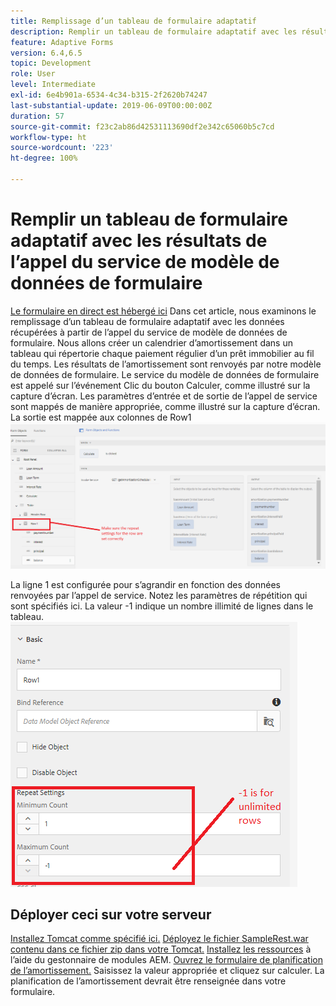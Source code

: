 ```yaml
---
title: Remplissage d’un tableau de formulaire adaptatif
description: Remplir un tableau de formulaire adaptatif avec les résultats des appels du service de modèle de données de formulaire
feature: Adaptive Forms
version: 6.4,6.5
topic: Development
role: User
level: Intermediate
exl-id: 6e4b901a-6534-4c34-b315-2f2620b74247
last-substantial-update: 2019-06-09T00:00:00Z
duration: 57
source-git-commit: f23c2ab86d42531113690df2e342c65060b5c7cd
workflow-type: ht
source-wordcount: '223'
ht-degree: 100%

---
```


# Remplir un tableau de formulaire adaptatif avec les résultats de l’appel du service de modèle de données de formulaire

[Le formulaire en direct est hébergé ici](https://forms.enablementadobe.com/content/dam/formsanddocuments/amortization/jcr:content?wcmmode=disabled)
Dans cet article, nous examinons le remplissage d’un tableau de formulaire adaptatif avec les données récupérées à partir de l’appel du service de modèle de données de formulaire. Nous allons créer un calendrier d’amortissement dans un tableau qui répertorie chaque paiement régulier d’un prêt immobilier au fil du temps. Les résultats de l’amortissement sont renvoyés par notre modèle de données de formulaire. Le service du modèle de données de formulaire est appelé sur l’événement Clic du bouton Calculer, comme illustré sur la capture d’écran. Les paramètres d’entrée et de sortie de l’appel de service sont mappés de manière appropriée, comme illustré sur la capture d’écran. La sortie est mappée aux colonnes de Row1
![clickevent](assets/amortization.PNG)

La ligne 1 est configurée pour s’agrandir en fonction des données renvoyées par l’appel de service. Notez les paramètres de répétition qui sont spécifiés ici. La valeur -1 indique un nombre illimité de lignes dans le tableau.
![Row1](assets/rowconfiguration.PNG)

## Déployer ceci sur votre serveur

[Installez Tomcat comme spécifié ici.](/help/forms/ic-print-channel-tutorial/set-up-tomcat.md)
[Déployez le fichier SampleRest.war contenu dans ce fichier zip dans votre Tomcat.](assets/sample-rest.zip)
[Installez les ressources](assets/amortizationschedule.zip) à l’aide du gestonnaire de modules AEM.
[Ouvrez le formulaire de planification de l’amortissement.](http://localhost:4502/content/dam/formsanddocuments/amortization/jcr:content?wcmmode=disabled)
Saisissez la valeur appropriée et cliquez sur calculer.
La planification de l’amortissement devrait être renseignée dans votre formulaire.
